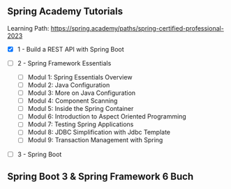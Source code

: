 ## Spring Academy Tutorials
Learning Path: https://spring.academy/paths/spring-certified-professional-2023

- [x] 1 - Build a REST API with Spring Boot

- [ ] 2 - Spring Framework Essentials
	- [ ] Modul 1: Spring Essentials Overview
	- [ ] Modul 2: Java Configuration
	- [ ] Modul 3: More on Java Configuration
	- [ ] Modul 4: Component Scanning
	- [ ] Modul 5: Inside the Spring Container
	- [ ] Modul 6: Introduction to Aspect Oriented Programming
	- [ ] Modul 7: Testing Spring Applications
	- [ ] Modul 8: JDBC Simplification with Jdbc Template
	- [ ] Modul 9: Transaction Management with Spring

- [ ] 3 - Spring Boot

## Spring Boot 3 & Spring Framework 6 Buch